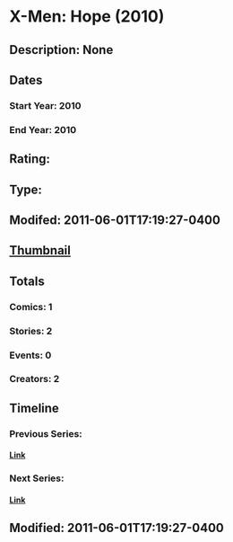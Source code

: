 # X-Men: Hope (2010)
## Description: None
## Dates
### Start Year: 2010
### End Year: 2010
## Rating: 
## Type: 
## Modifed: 2011-06-01T17:19:27-0400
## [Thumbnail](http://i.annihil.us/u/prod/marvel/i/mg/e/e0/4bacdc71a31f9.jpg)
## Totals
### Comics: 1
### Stories: 2
### Events: 0
### Creators: 2
## Timeline
### Previous Series: 
#### [Link]()
### Next Series: 
#### [Link]()
## Modified: 2011-06-01T17:19:27-0400